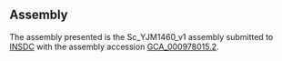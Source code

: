 

Assembly
--------

The assembly presented is the Sc\_YJM1460\_v1 assembly submitted to
[INSDC](http://www.insdc.org) with the assembly accession
[GCA\_000978015.2](http://www.ebi.ac.uk/ena/data/view/GCA_000978015.2).
